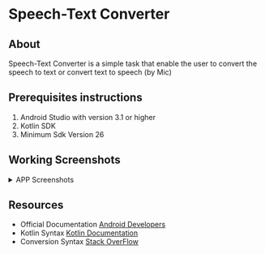 # Speech-Text Converter

## About

Speech-Text Converter is a simple task that enable the user to convert the speech to text or convert text to speech (by Mic)

## Prerequisites instructions

1. Android Studio with version 3.1 or higher
2. Kotlin SDK
3. Minimum Sdk Version 26

## Working Screenshots

<details>
  <summary>APP Screenshots</summary>
<p>

### 1.Home Screen

![1](https://user-images.githubusercontent.com/52586356/138191107-440439c9-e796-46d6-9ea9-bb90d5681971.png)

</p>

<p>

### 2.Convert Text to Speech

![2](https://user-images.githubusercontent.com/52586356/138191408-583cb114-b7f0-4bcf-8a7b-b18b9b54c097.png)

</p>

</details>

## Resources

- Official Documentation [Android Developers](https://developer.android.com/reference/android/speech/SpeechRecognizer)  
- Kotlin Syntax [Kotlin Documentation](https://kotlinlang.org/docs/home.html)  
- Conversion Syntax [Stack OverFlow](https://stackoverflow.com/questions/5913773/speech-to-text-on-android)  
